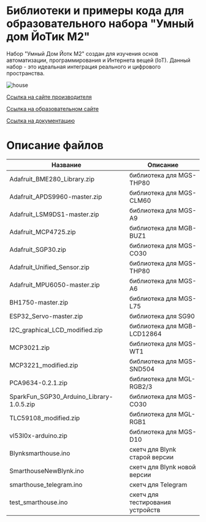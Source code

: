 # Библиотеки и примеры кода для образовательного набора "Умный дом ЙоТик М2"

Набор "Умный Дом Йотк М2" создан для  изучения основ автоматизации, программирования и Интернета вещей (IоТ).
Данный набор - это идеальная интеграция реального и цифрового пространства.

![house](https://mgbot.ru/upload/iblock/11a/11a16691b17f7560824e6561bcd8c3db.jpg)

[Ссылка на сайте производителя](https://mgbot.ru/catalog/obrazovatelnye_nabory_iot/umnyy_dom_yotik_m2/)

[Ссылка на образовательном сайте](https://мгбот.рф/podrobno#smarthome)

[Ссылка на документацию](https://books.mgbot.ru/doc/house.zip)

# Описание файлов

| Название    | Описание |
| ----------- | -----------|
|Adafruit_BME280_Library.zip | библиотека для  MGS-THP80|
|  Adafruit_APDS9960-master.zip     | библиотека для MGS-CLM60 |
|  Adafruit_LSM9DS1-master.zip     | библиотека для MGS-A9 |
| Adafruit_MCP4725.zip | библиотека для MGB-BUZ1 |
| Adafruit_SGP30.zip  | библиотека для MGS-CO30 |
|Adafruit_Unified_Sensor.zip | библиотека для MGS-THP80 |
|  Adafruit_MPU6050-master.zip     | библиотека для MGS-A6 |
|BH1750-master.zip   |библиотека для MGS-L75|
| ESP32_Servo-master.zip | библиотека для SG90|
| I2C_graphical_LCD_modified.zip   |библиотека для MGB-LCD12864|
| MCP3021.zip    |библиотека для MGS-WT1|
| MCP3221_modified.zip|библиотека для MGS-SND504|
| PCA9634-0.2.1.zip   | библиотека для MGL-RGB2/3|
| SparkFun_SGP30_Arduino_Library-1.0.5.zip  |библиотека для MGS-CO30|
| TLC59108_modified.zip   |библиотека для MGL-RGB1|
| vl53l0x-arduino.zip   |библиотека для MGS-D10|
| Blynksmarthouse.ino | скетч для Blynk старой версии|
| SmarthouseNewBlynk.ino   |скетч для Blynk новой версии| 
| smarthouse_telegram.ino  |скетч для Telegram| 
|test_smarthouse.ino |скетч для тестирования устройств| 
